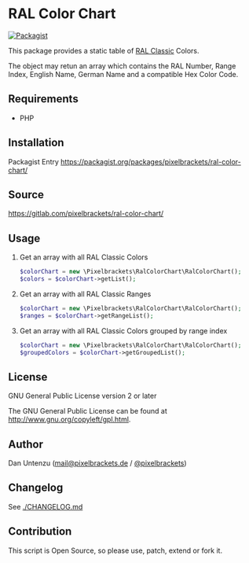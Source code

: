 RAL Color Chart
===============

[![Packagist](https://img.shields.io/packagist/v/pixelbrackets/ral-color-chart.svg)](https://packagist.org/packages/pixelbrackets/ral-color-chart/)

This package provides a static table of [RAL Classic](https://www.ral-farben.de/) Colors.

The object may retun an array which contains the RAL Number, Range Index, 
English Name, German Name and a compatible Hex Color Code.

Requirements
------------

* PHP

Installation
------------

Packagist Entry https://packagist.org/packages/pixelbrackets/ral-color-chart/

Source
------

https://gitlab.com/pixelbrackets/ral-color-chart/

Usage
-----

1. Get an array with all RAL Classic Colors
   ```php
   $colorChart = new \Pixelbrackets\RalColorChart\RalColorChart();
   $colors = $colorChart->getList();
   ```
1. Get an array with all RAL Classic Ranges
   ```php
   $colorChart = new \Pixelbrackets\RalColorChart\RalColorChart();
   $ranges = $colorChart->getRangeList();
   ```
1. Get an array with all RAL Classic Colors grouped by range index
   ```php
   $colorChart = new \Pixelbrackets\RalColorChart\RalColorChart();
   $groupedColors = $colorChart->getGroupedList();
   ```

License
-------

GNU General Public License version 2 or later

The GNU General Public License can be found at http://www.gnu.org/copyleft/gpl.html.

Author
------

Dan Untenzu (<mail@pixelbrackets.de> / [@pixelbrackets](https://pixelbrackets.de))

Changelog
---------

See [./CHANGELOG.md](CHANGELOG.md)

Contribution
------------

This script is Open Source, so please use, patch, extend or fork it.
